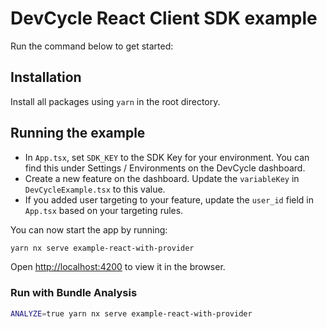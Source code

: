 # DevCycle React Client SDK example
Run the command below to get started:

## Installation
Install all packages using `yarn` in the root directory.

## Running the example

* In `App.tsx`, set `SDK_KEY` to the SDK Key for your environment. 
You can find this under Settings / Environments on the DevCycle dashboard.
* Create a new feature on the dashboard. Update the `variableKey` in `DevCycleExample.tsx` to this value.
* If you added user targeting to your feature, update the `user_id` field in `App.tsx` based on your targeting rules.

You can now start the app by running:
```sh 
yarn nx serve example-react-with-provider
```
Open [http://localhost:4200](http://localhost:4200) to view it in the browser.

### Run with Bundle Analysis

```sh 
ANALYZE=true yarn nx serve example-react-with-provider
```
